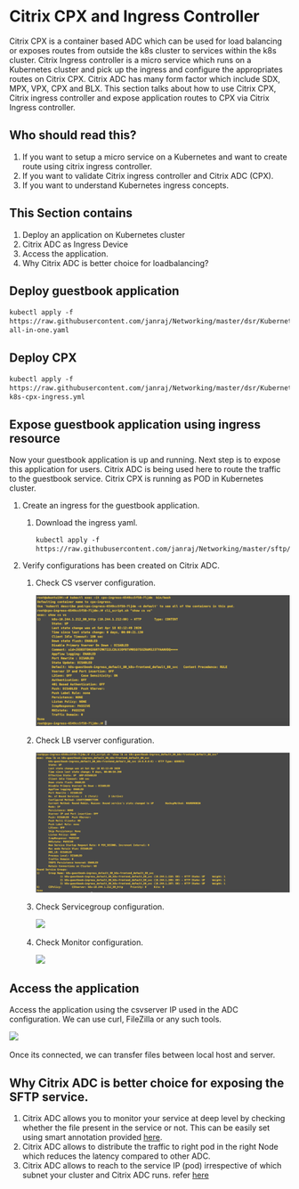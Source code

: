 # **Citrix CPX and Ingress Controller** 

Citrix CPX is a container based ADC which can be used for load balancing or exposes routes from outside the k8s cluster to services within the k8s cluster. Citrix Ingress controller is a micro service which runs on a Kubernetes cluster and pick up the ingress and configure the appropriates routes on Citrix CPX. Citrix ADC has many form factor which include SDX, MPX, VPX, CPX and BLX. This section talks about how to use Citrix CPX, Citrix ingress controller and expose application routes to CPX via Citrix Ingress controller.  

## **Who should read this?**

1. If you want to setup a micro service on a Kubernetes and want to create route using citrix ingress controller.
2. If you want to validate Citrix ingress controller and Citrix ADC (CPX).
3. If you want to understand Kubernetes ingress concepts.
 
## **This Section contains**

1. Deploy an application on Kubernetes cluster  
2. Citrix ADC as Ingress Device 
3. Access the  application.
4. Why Citrix ADC is better choice for loadbalancing?

## **Deploy guestbook application**

    kubectl apply -f https://raw.githubusercontent.com/janraj/Networking/master/dsr/KubernetesConfig/guestbook-all-in-one.yaml

## **Deploy CPX**
    
    kubectl apply -f https://raw.githubusercontent.com/janraj/Networking/master/dsr/KubernetesConfig/citrix-k8s-cpx-ingress.yml 

## **Expose guestbook application using ingress resource**

Now your guestbook application is up and running. Next step is to expose this application for users. 
Citrix ADC is being used here to route the traffic to the guestbook service. Citrix CPX is running as POD in Kubernetes cluster. 

1. Create an ingress for the guestbook application.
   1. Download the ingress yaml.
      ```
      kubectl apply -f  https://raw.githubusercontent.com/janraj/Networking/master/sftp/ingress.yaml
      ```

4. Verify configurations has been created on Citrix ADC.
   
   
   1. Check CS vserver configuration.

      ![](./images/csvserver.png)

   2. Check LB vserver configuration.

      ![](./images/lbvserver.png)

   3. Check Servicegroup configuration.

      ![](./images/servicegroup.png)

   4. Check Monitor configuration.   

      ![](./images/monitor.png)

  
## **Access the application** 

Access the application using the csvserver IP used in the ADC configuration. We can use curl, FileZilla or any such tools.
   
![](./images/SFTP_Connection.png)

Once  its connected, we can transfer files between local host and server.
   

## **Why Citrix ADC is better choice for exposing the SFTP service.**

1. Citrix ADC allows you to monitor your service at deep level by checking whether the file present in the service or not. This can be easily set using smart annotation provided [here](https://github.com/citrix/citrix-k8s-ingress-controller/blob/master/docs/configure/annotations.md).
2. Citrix ADC allows to distribute the traffic to right pod in the right Node which reduces the latency compared to other ADC.
3. Citrix ADC allows to reach to the service IP (pod) irrespective of which subnet your cluster and Citrix ADC runs. refer [here](https://github.com/citrix/citrix-k8s-node-controller)  


  
